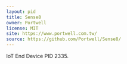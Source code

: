 ```yaml
---
layout: pid
title: Sense8
owner: Portwell
license: MIT
site: https://www.portwell.com.tw/
source: https://github.com/Portwell/Sense8/
---
```

IoT End Device PID 2335.
